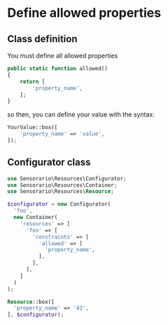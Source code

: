# Define allowed properties

## Class definition 

You must define all allowed properties

```php
public static function allowed()
{
    return [
        'property_name',
    ];
}
```

so then, you can define your value with the syntax:

```php
YourValue::box([
    'property_name' => 'value',
]);
```

## Configurator class

```php
use Sensorario\Resources\Configurator;
use Sensorario\Resources\Container;
use Sensorario\Resources\Resource;

$configurator = new Configurator(
  'foo',
  new Container(
    'resources' => [
      'foo' => [
        'constraints' => [
          'allowed' => [
            'property_name',
          ],
        ],
      ],
    ]
  )
);

Resource::box([
  'property_name' => '42',
], $configurator);
```
